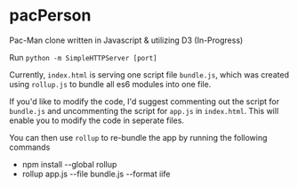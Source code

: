 # pacPerson
Pac-Man clone written in Javascript &amp; utilizing D3 (In-Progress)

Run `python -m SimpleHTTPServer [port]`

Currently, `index.html` is serving one script file `bundle.js`, which was created using `rollup.js` to bundle all es6 modules into one file. 

If you'd like to modify the code, I'd suggest commenting out  the script for `bundle.js` and uncommenting the script for `app.js` in `index.html`.
This will enable you to modify the code in seperate files. 

You can then use `rollup` to re-bundle the app by running the following commands

* npm install --global rollup
* rollup app.js --file bundle.js --format iife
